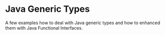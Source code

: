# Java Generic Types

A few examples how to deal with Java generic types and how to  enhanced them with Java Functional Interfaces.
